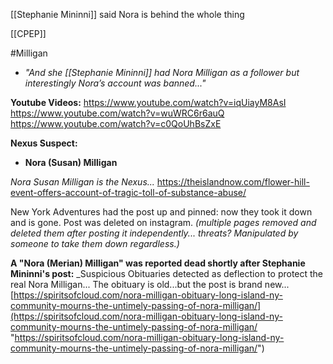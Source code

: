 [[Stephanie Mininni]] said Nora is behind the whole thing

[[CPEP]]

#Milligan 

- *"And she [[Stephanie Mininni]] had Nora Milligan as a follower but interestingly Nora’s account was banned..."*


**Youtube Videos:**
https://www.youtube.com/watch?v=iqUiayM8AsI
https://www.youtube.com/watch?v=wuWRC6r6auQ
https://www.youtube.com/watch?v=c0QoUhBsZxE

**Nexus Suspect:**

- **Nora (Susan) Milligan**

_Nora Susan Milligan is the Nexus..._ 
https://theislandnow.com/flower-hill-event-offers-account-of-tragic-toll-of-substance-abuse/


New York Adventures had the post up and pinned: now they took it down and is gone. Post was deleted on instagram. _(multiple pages removed and deleted them after posting it independently... threats? Manipulated by someone to take them down regardless.)_


**A "Nora (Merian) Milligan" was reported dead shortly after Stephanie Mininni's post:** _Suspicious Obituaries detected as deflection to protect the real Nora Milligan... The obituary is old...but the post is brand new... [https://spiritsofcloud.com/nora-milligan-obituary-long-island-ny-community-mourns-the-untimely-passing-of-nora-milligan/](https://spiritsofcloud.com/nora-milligan-obituary-long-island-ny-community-mourns-the-untimely-passing-of-nora-milligan/ "https://spiritsofcloud.com/nora-milligan-obituary-long-island-ny-community-mourns-the-untimely-passing-of-nora-milligan/")

